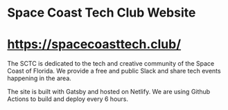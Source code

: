 # Space Coast Tech Club Website

# https://spacecoasttech.club/

The SCTC is dedicated to the tech and creative community of the Space Coast of Florida. We provide a free and public Slack and share tech events happening in the area.

The site is built with Gatsby and hosted on Netlify. We are using Github Actions to build and deploy every 6 hours.
